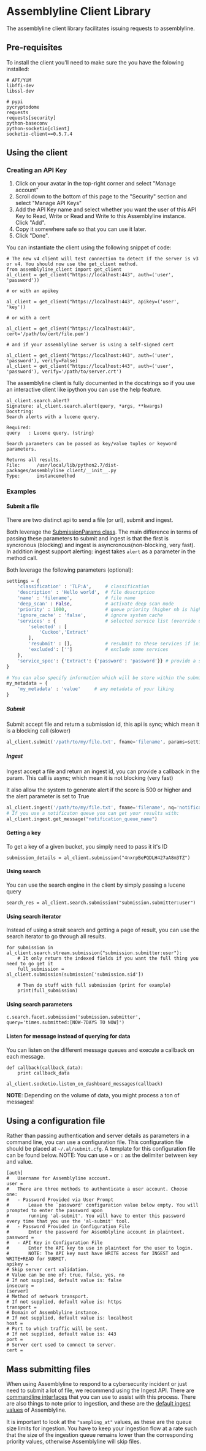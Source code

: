 # Assemblyline Client Library

The assemblyline client library facilitates issuing requests to assemblyline.

## Pre-requisites

To install the client you'll need to make sure the you have the folowing installed:

    # APT/YUM
    libffi-dev
    libssl-dev

    # pypi
    pycryptodome
    requests
    requests[security]
    python-baseconv
    python-socketio[client]
    socketio-client==0.5.7.4


## Using the client

### Creating an API Key
1. Click on your avatar in the top-right corner and select "Manage account"
2. Scroll down to the bottom of this page to the "Security" section and select "Manage API Keys"
3. Add the API Key name and select whether you want the user of this API Key to Read, Write or Read and Write to
this Assemblyline instance. Click "Add".
4. Copy it somewhere safe so that you can use it later.
5. Click "Done".

You can instantiate the client using the following snippet of code:

    # The new v4 client will test connection to detect if the server is v3 or v4. You should now use the get_client method.
    from assemblyline_client import get_client
    al_client = get_client("https://localhost:443", auth=('user', 'password'))

    # or with an apikey

    al_client = get_client("https://localhost:443", apikey=('user', 'key'))

    # or with a cert

    al_client = get_client("https://localhost:443", cert='/path/to/cert/file.pem')

    # and if your assemblyline server is using a self-signed cert

    al_client = get_client("https://localhost:443", auth=('user', 'password'), verify=False)
    al_client = get_client("https://localhost:443", auth=('user', 'password'), verify='/path/to/server.crt')

The assemblyline client is fully documented in the docstrings so if you use an interactive client like ipython you can use the help feature.

    al_client.search.alert?
    Signature: al_client.search.alert(query, *args, **kwargs)
    Docstring:
    Search alerts with a lucene query.

    Required:
    query   : Lucene query. (string)

    Search parameters can be passed as key/value tuples or keyword parameters.

    Returns all results.
    File:      /usr/local/lib/python2.7/dist-packages/assemblyline_client/__init__.py
    Type:      instancemethod

### Examples

#### Submit a file

There are two distinct api to send a file (or url), submit and ingest.

Both leverage the
[SubmissionParams class](https://github.com/CybercentreCanada/assemblyline-base/blob/fc5f8216e7fa59d9421ff626927d9602e5a3430c/assemblyline/odm/models/submission.py#L41). 
The main difference in terms of passing these parameters to submit and ingest is that the first is syncronous (blocking) and ingest is asyncronous(non-blocking, very fast). In addition ingest support alerting: ingest takes `alert` as a parameter in the method call.

Both leverage the following parameters (optional):

```python
settings = { 
    'classification' : 'TLP:A',     # classification
    'description' : 'Hello world',  # file description
    'name' : 'filename',            # file name
    'deep_scan' : False,            # activate deep scan mode
    'priority' : 1000,              # queue priority (higher nb is higher priority)
    'ignore_cache' : 'false',       # ignore system cache
    'services' : {                  # selected service list (override user profile)
        'selected' : [
            'Cuckoo','Extract'
        ],
        'resubmit' : [],            # resubmit to these services if initial submission scores > 500
        'excluded': ['']            # exclude some services
    },
    'service_spec': {'Extract': {'password': 'password'}} # provide a service parameter (e.g password for extract service)
}

# You can also specify information which will be store within the submission (e.g where the file was from etc)
my_metadata = {
    'my_metadata' : 'value'     # any metadata of your liking
}
```
##### Submit

Submit accept file and return a submission id, this api is sync; which mean it is a blocking call (slower)
```python
al_client.submit('/path/to/my/file.txt', fname='filename', params=settings, metadata=my_metadata)
```
##### Ingest

Ingest accept a file and return an ingest id, you can provide a callback in the param. This call is async; which mean it is not blocking (very fast)

It also allow the system to generate alert if the score is 500 or higher and the alert parameter is set to True
```python
al_client.ingest('/path/to/my/file.txt', fname='filename', nq='notification_queue_name', alert=False, params=settings, metadata=my_metadata)
# If you use a notificaton queue you can get your results with:
al_client.ingest.get_message("notification_queue_name")
```

#### Getting a key

To get a key of a given bucket, you simply need to pass it it's ID

    submission_details = al_client.submission("4nxrpBePQDLH427aA8m3TZ")

#### Using search

You can use the search engine in the client by simply passing a lucene query

    search_res = al_client.search.submission("submission.submitter:user")

#### Using search iterator

Instead of using a strait search and getting a page of result, you can use the search iterator to go through all results.

    for submission in al_client.search.stream.submission("submission.submitter:user"):
        # It only return the indexed fields if you want the full thing you need to go get it
        full_submission = al_client.submission(submission['submission.sid'])

        # Then do stuff with full submission (print for example)
        print(full_submission)

#### Using search parameters

    c.search.facet.submission('submission.submitter', query='times.submitted:[NOW-7DAYS TO NOW]')

#### Listen for message instead of querying for data

You can listen on the different message queues and execute a callback on each message.

    def callback(callback_data):
        print callback_data

    al_client.socketio.listen_on_dashboard_messages(callback)

**NOTE**: Depending on the volume of data, you might process a ton of messages!

## Using a configuration file
Rather than passing authentication and server details as parameters in a command line, you can use a configuration file.
This configuration file should be placed at `~/.al/submit.cfg`. A template for this configuration 
file can be found below.
NOTE: You can use `=` or `:` as the delimiter between key and value.
```
[auth]
#   Username for Assemblyline account.
user = 
#   There are three methods to authenticate a user account. Choose one:
#   - Password Provided via User Prompt
#       Leave the `password' configuration value below empty. You will prompted to enter the password upon 
#       running 'al-submit'. You will have to enter this password every time that you use the 'al-submit' tool. 
#   - Password Provided in Configuration File
#       Enter the password for Assemblyline account in plaintext.
password = 
#   - API Key in Configuration File
#       Enter the API key to use in plaintext for the user to login.
#       NOTE: The API key must have WRITE access for INGEST and WRITE+READ for SUBMIT.
apikey = 
# Skip server cert validation. 
# Value can be one of: true, false, yes, no
# If not supplied, default value is: false
insecure = 
[server]
# Method of network transport. 
# If not supplied, default value is: https
transport = 
# Domain of Assemblyline instance.
# If not supplied, default value is: localhost
host = 
# Port to which traffic will be sent.
# If not supplied, default value is: 443
port = 
# Server cert used to connect to server.
cert = 
```

## Mass submitting files
When using Assemblyline to respond to a cybersecurity incident or just need to submit a lot of file, we recommend using the Ingest API.
There are [commandline interfaces](https://github.com/CybercentreCanada/assemblyline-incident-manager) that you can use to assist with this process.
There are also things to note prior to ingestion, and these are the [default ingest values](https://github.com/CybercentreCanada/assemblyline-base/blob/9d4ab5586ff34ae20e3a08e9584776379fc981e9/assemblyline/odm/models/config.py#L377
) of Assemblyline. 

It is important to look at the `"sampling_at"` values, as these are the queue size limits for ingestion. 
You have to keep your ingestion flow at a rate such that the size of the ingestion queue remains lower than the corresponding priority values, otherwise Assemblyline will skip files.
